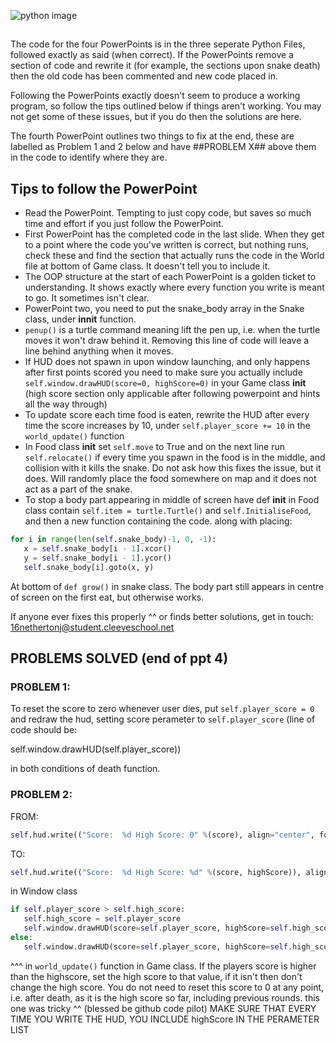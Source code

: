 ![python image](https://img.shields.io/badge/Python-FFD43B?style=for-the-badge&logo=python&logoColor=blue)

##
The code for the four PowerPoints is in the three seperate Python Files, followed exactly as said (when correct). If the PowerPoints remove a section of code and rewrite it (for example, the sections upon snake death) 
then the old code has been commented and new code placed in. 

Following the PowerPoints exactly doesn't seem to produce a working program, so follow the tips outlined below if things aren't working. You may not get some of these issues, but if you do then the solutions are here. 

The fourth PowerPoint outlines two things to fix at the end, these are labelled as Problem 1 and 2 below and have ##PROBLEM X## above them in the code to identify where they are. 
## 

## Tips to follow the PowerPoint

- Read the PowerPoint. Tempting to just copy code, but saves so much time and effort if you just follow the PowerPoint. 
- First PowerPoint has the completed code in the last slide. When they get to a point where the code you've written is correct, but nothing runs, check these and find the section that actually runs the code in the World file at bottom of Game class. It doesn't tell you to include it. 
- The OOP structure at the start of each PowerPoint is a golden ticket to understanding. It shows exactly where every function you write is meant to go. It sometimes isn't clear.
- PowerPoint two, you need to put  the snake_body array in the Snake class, under __innit__ function. 
- `penup()` is a turtle command meaning lift the pen up, i.e. when the turtle moves it won't draw behind it. Removing this line of code will leave a line behind anything when it moves. 
- If HUD does not spawn in upon window launching, and only happens after first points scored you need to make sure you actually include `self.window.drawHUD(score=0, highScore=0)` in your Game class __init__ (high score section only applicable after following powerpoint and hints all the way through)
- To update score each time food is eaten, rewrite the HUD after every time the score increases by 10, under `self.player_score += 10` in the `world_update()` function
- In Food class __init__ set `self.move` to True and on the next line run `self.relocate()` if every time you spawn in the food is in the middle, and collision with it kills the snake. Do not ask how this fixes the issue, but it does. Will randomly place the food somewhere on map and it does not act as a part of the snake. 
- To stop a body part appearing in middle of screen have def __init__ in Food class contain ` self.item = turtle.Turtle() ` and ` self.InitialiseFood `, and then a new function containing the code. 
along with placing: 
```python
for i in range(len(self.snake_body)-1, 0, -1):
   x = self.snake_body[i - 1].xcor()
   y = self.snake_body[i - 1].ycor()
   self.snake_body[i].goto(x, y)
```
            
At bottom of `def grow()` in snake class. The body part still appears in centre of screen on the first eat, but otherwise works. 

If anyone ever fixes this properly ^^ or finds better solutions, get in touch: 16nethertonj@student.cleeveschool.net


## PROBLEMS SOLVED (end of ppt 4)

### PROBLEM 1:
To reset the score to zero whenever user dies, put `self.player_score = 0` and redraw the hud, setting score perameter to `self.player_score` (line of code should be: 


self.window.drawHUD(self.player_score)) 

in both conditions of death function.


### PROBLEM 2:
FROM:

```python
self.hud.write(("Score:  %d High Score: 0" %(score), align="center", font=("Courier", 22, "normal"))
```

TO:  

```python
self.hud.write(("Score:  %d High Score: %d" %(score, highScore)), align="center", font=("Courier", 22, "normal"))
``` 

in Window class

```python
if self.player_score > self.high_score:
   self.high_score = self.player_score 
   self.window.drawHUD(score=self.player_score, highScore=self.high_score)
else:
   self.window.drawHUD(score=self.player_score, highScore=self.high_score)
```
 

^^^ in `world_update()` function in Game class. If the players score is higher than the highscore, set the high score to that value, if it isn't then don't change the high score.
You do not need to reset this score to 0 at any point, i.e. after death, as it is the high score so far, including previous rounds. 
this one was tricky ^^ (blessed be github code pilot)
MAKE SURE THAT EVERY TIME YOU WRITE THE HUD, YOU INCLUDE highScore IN THE PERAMETER LIST
